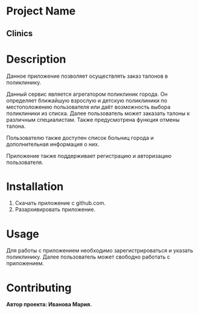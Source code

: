 # Project Name
## **Clinics**
# Description
Данное приложение позволяет осуществлять заказ талонов в поликлинику.

Данный сервис является агрегатором поликлиник города. Он определяет ближайшую взрослую и детскую поликлиники по местоположению пользователя или даёт возможность выбора поликлиники из списка. Далее пользователь может заказать талоны к различным специалистам. Также предусмотрена функция отмены талона.

Пользователю также доступен список больниц города и дополнительная информация о них.

Приложение также поддерживает регистрацию и авторизацию пользователя.
# Installation
1. Скачать приложение с github.com.
2. Разархивировать приложение.
# Usage
Для работы с приложением необходимо зарегистрироваться и указать поликлинику. Далее пользователь может свободно работать с приложением.
# Contributing
**Автор проекта: Иванова Мария.**
